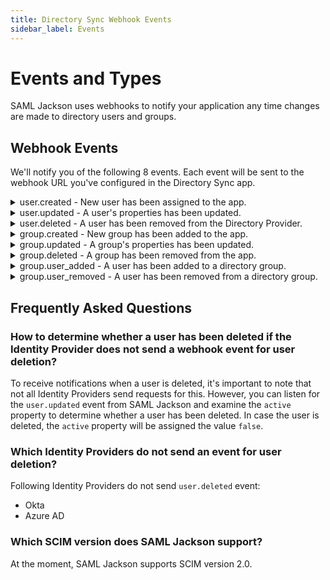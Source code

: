 ```yaml
---
title: Directory Sync Webhook Events
sidebar_label: Events
---
```


# Events and Types

SAML Jackson uses webhooks to notify your application any time changes are made to directory users and groups.

## Webhook Events

We'll notify you of the following 8 events. Each event will be sent to the webhook URL you've configured in the Directory Sync app.

<details>
  <summary>user.created - New user has been assigned to the app.</summary>
  <p>

```json
{
  "directory_id": "58b5cd9dfaa39d47eb8f5f88631f9a629a232016",
  "event": "user.created",
  "tenant": "boxyhq",
  "product": "jackson",
  "data": {
    "id": "038e767b-9bc6-4dbd-975e-fbc38a8e7d82",
    "first_name": "Deepak",
    "last_name": "Prabhakara",
    "email": "deepak@boxyhq.com",
    "active": true,
    "raw": {
      "schemas": ["urn:ietf:params:scim:schemas:core:2.0:User"],
      "userName": "deepak@boxyhq.com",
      "name": {
        "givenName": "Deepak",
        "familyName": "Prabhakara"
      },
      "emails": [
        {
          "primary": true,
          "value": "deepak@boxyhq.com",
          "type": "work"
        }
      ],
      "title": "CEO",
      "displayName": "Deepak Prabhakara",
      "locale": "en-US",
      "externalId": "00u1ldzzogFkXFmvT5d7",
      "groups": [],
      "active": true,
      "id": "038e767b-9bc6-4dbd-975e-fbc38a8e7d82"
    }
  }
}
```

  </p>

</details>

<details>
  <summary>user.updated - A user's properties has been updated.</summary>
  <p>

```json
{
  "directory_id": "58b5cd9dfaa39d47eb8f5f88631f9a629a232016",
  "event": "user.updated",
  "tenant": "boxyhq",
  "product": "jackson",
  "data": {
    "id": "ebc31d6e-7d62-4f81-b9e5-eb5f1a04ee92",
    "first_name": "Kiran",
    "last_name": "Krishnan",
    "email": "kiran@boxyhq.com",
    "active": true,
    "raw": {
      "schemas": ["urn:ietf:params:scim:schemas:core:2.0:User"],
      "userName": "kiran@boxyhq.com",
      "name": {
        "givenName": "Kiran",
        "familyName": "Krishnan"
      },
      "emails": [
        {
          "primary": true,
          "value": "kiran@boxyhq.com",
          "type": "work"
        }
      ],
      "displayName": "Kiran Krishnan",
      "addresses": [
        {
          "primary": true,
          "region": "Kerala"
        }
      ],
      "locale": "en-US",
      "externalId": "00u3e3cmpdDydXdzV5d7",
      "active": true,
      "id": "ebc31d6e-7d62-4f81-b9e5-eb5f1a04ee92",
      "groups": []
    }
  }
}
```

  </p>
</details>

<details>
  <summary>user.deleted - A user has been removed from the Directory Provider.</summary>
  <p>

```json
{
  "directory_id": "58b5cd9dfaa39d47eb8f5f88631f9a629a232016",
  "event": "user.deleted",
  "tenant": "boxyhq",
  "product": "jackson",
  "data": {
    "id": "ebc31d6e-7d62-4f81-b9e5-eb5f1a04ee92",
    "first_name": "Kiran",
    "last_name": "Krishnan",
    "email": "kiran@boxyhq.com",
    "active": false,
    "raw": {
      "schemas": ["urn:ietf:params:scim:schemas:core:2.0:User"],
      "userName": "kiran@boxyhq.com",
      "name": {
        "givenName": "Kiran",
        "familyName": "Krishnan"
      },
      "emails": [
        {
          "primary": true,
          "value": "kiran@boxyhq.com",
          "type": "work"
        }
      ],
      "displayName": "Kiran Krishnan",
      "addresses": [
        {
          "primary": true,
          "region": "Kerala"
        }
      ],
      "locale": "en-US",
      "externalId": "00u3e3cmpdDydXdzV5d7",
      "active": false,
      "id": "ebc31d6e-7d62-4f81-b9e5-eb5f1a04ee92",
      "groups": []
    }
  }
}
```

  </p>
</details>

<details>
  <summary>group.created - New group has been added to the app.</summary>
  <p>

```json
{
  "directory_id": "58b5cd9dfaa39d47eb8f5f88631f9a629a232016",
  "event": "group.created",
  "tenant": "boxyhq",
  "product": "jackson",
  "data": {
    "id": "29e3adde-b4bb-45fc-bf65-2b44f29fd6f6",
    "name": "dev",
    "raw": {
      "schemas": ["urn:ietf:params:scim:schemas:core:2.0:Group"],
      "displayName": "dev",
      "members": [],
      "id": "29e3adde-b4bb-45fc-bf65-2b44f29fd6f6"
    }
  }
}
```

  </p>
</details>

<details>
  <summary>group.updated - A group's properties has been updated.</summary>
  <p>

```json
{
  "directory_id": "58b5cd9dfaa39d47eb8f5f88631f9a629a232016",
  "event": "group.updated",
  "tenant": "boxyhq",
  "product": "jackson",
  "data": {
    "id": "29e3adde-b4bb-45fc-bf65-2b44f29fd6f6",
    "name": "developers",
    "raw": {
      "schemas": ["urn:ietf:params:scim:schemas:core:2.0:Group"],
      "displayName": "developers",
      "members": [],
      "id": "29e3adde-b4bb-45fc-bf65-2b44f29fd6f6"
    }
  }
}
```

  </p>
</details>

<details>
  <summary>group.deleted - A group has been removed from the app.</summary>
  <p>

```json
{
  "directory_id": "58b5cd9dfaa39d47eb8f5f88631f9a629a232016",
  "event": "group.deleted",
  "tenant": "boxyhq",
  "product": "jackson",
  "data": {
    "id": "29e3adde-b4bb-45fc-bf65-2b44f29fd6f6",
    "name": "developers",
    "raw": {
      "schemas": ["urn:ietf:params:scim:schemas:core:2.0:Group"],
      "displayName": "developers",
      "members": [],
      "id": "29e3adde-b4bb-45fc-bf65-2b44f29fd6f6"
    }
  }
}
```

  </p>
</details>

<details>
  <summary>group.user_added - A user has been added to a directory group.</summary>
  <p>

```json
{
  "directory_id": "58b5cd9dfaa39d47eb8f5f88631f9a629a232016",
  "event": "group.user_added",
  "tenant": "boxyhq",
  "product": "jackson",
  "data": {
    "id": "ebc31d6e-7d62-4f81-b9e5-eb5f1a04ee92",
    "first_name": "Kiran",
    "last_name": "Krishnan",
    "email": "kiran@boxyhq.com",
    "active": true,
    "raw": {
      "schemas": ["urn:ietf:params:scim:schemas:core:2.0:User"],
      "userName": "kiran@boxyhq.com",
      "name": {
        "givenName": "Kiran",
        "familyName": "Krishnan"
      },
      "emails": [
        {
          "primary": true,
          "value": "kiran@boxyhq.com",
          "type": "work"
        }
      ],
      "displayName": "Kiran Krishnan",
      "addresses": [
        {
          "primary": true,
          "region": "Kerala"
        }
      ],
      "locale": "en-US",
      "externalId": "00u3e3cmpdDydXdzV5d7",
      "active": true,
      "id": "ebc31d6e-7d62-4f81-b9e5-eb5f1a04ee92",
      "title": "Developer",
      "groups": []
    },
    "group": {
      "id": "29e3adde-b4bb-45fc-bf65-2b44f29fd6f6",
      "name": "developers",
      "raw": {
        "schemas": ["urn:ietf:params:scim:schemas:core:2.0:Group"],
        "displayName": "developers",
        "members": [],
        "id": "29e3adde-b4bb-45fc-bf65-2b44f29fd6f6"
      }
    }
  }
}
```

  </p>
</details>

<details>
  <summary>group.user_removed - A user has been removed from a directory group.</summary>
  <p>

```json
{
  "directory_id": "58b5cd9dfaa39d47eb8f5f88631f9a629a232016",
  "event": "group.user_removed",
  "tenant": "boxyhq",
  "product": "jackson",
  "data": {
    "id": "ebc31d6e-7d62-4f81-b9e5-eb5f1a04ee92",
    "first_name": "Kiran",
    "last_name": "Krishnan",
    "email": "kiran@boxyhq.com",
    "active": true,
    "raw": {
      "schemas": ["urn:ietf:params:scim:schemas:core:2.0:User"],
      "userName": "kiran@boxyhq.com",
      "name": {
        "givenName": "Kiran",
        "familyName": "Krishnan"
      },
      "emails": [
        {
          "primary": true,
          "value": "kiran@boxyhq.com",
          "type": "work"
        }
      ],
      "displayName": "Kiran Krishnan",
      "addresses": [
        {
          "primary": true,
          "region": "Kerala"
        }
      ],
      "locale": "en-US",
      "externalId": "00u3e3cmpdDydXdzV5d7",
      "active": true,
      "id": "ebc31d6e-7d62-4f81-b9e5-eb5f1a04ee92",
      "title": "Developer",
      "groups": []
    },
    "group": {
      "id": "29e3adde-b4bb-45fc-bf65-2b44f29fd6f6",
      "name": "developers",
      "raw": {
        "schemas": ["urn:ietf:params:scim:schemas:core:2.0:Group"],
        "displayName": "developers",
        "members": [],
        "id": "29e3adde-b4bb-45fc-bf65-2b44f29fd6f6"
      }
    }
  }
}
```

  </p>
</details>

## Frequently Asked Questions

### How to determine whether a user has been deleted if the Identity Provider does not send a webhook event for user deletion?

To receive notifications when a user is deleted, it's important to note that not all Identity Providers send requests for this. However, you can listen for the `user.updated` event from SAML Jackson and examine the `active` property to determine whether a user has been deleted. In case the user is deleted, the `active` property will be assigned the value `false`.

### Which Identity Providers do not send an event for user deletion?

Following Identity Providers do not send `user.deleted` event:

- Okta
- Azure AD

### Which SCIM version does SAML Jackson support?

At the moment, SAML Jackson supports SCIM version 2.0.
